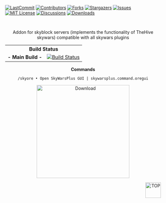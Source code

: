 <div id="top"></div>

[![LastCommit][last-commit-shield]][last-commit-url]
[![Contributors][contributors-shield]][contributors-url]
[![Forks][forks-shield]][forks-url]
[![Stargazers][stars-shield]][stars-url]
[![Issues][issues-shield]][issues-url]
[![MIT License][license-shield]][license-url]
[![Discussions][discussion-shield]][discussion-url]
[![Downloads][downloads-shield]][downloads-url]


<!-- PROJECT LOGO -->
<br />
<div align="center">
  <p align="center">
    Addon for skyblock servers (implements the functionality of TheHive skywars) compatible with all skywars plugins
  </p>
</div>


<div align="center">
  <table>
    <tr>
        <td align="center" colspan="3"><b>Build Status</b></td>
    </tr>
    <tr>
        <td align="right"><b>- Main Build -</b></td>
        <td colspan="2"><a href="https://img.shields.io/github/workflow/status/MyNameIsKiyoshi/SkyWarsPlus/CI/master?label=BUILD%2020.37a&style=for-the-badge"><img src="https://img.shields.io/github/workflow/status/MyNameIsKiyoshi/SkyWarsPlus/CI/master?label=BUILD%2020.37a&style=for-the-badge" alt="Build Status" /></a></td>
    </tr>
</table>

<div class="codeheader" id="codeheader_css"><b>Commands</b></div>
  <div id="codebox">
     <pre><code data-language="css">/skyore • Open SkyWarsPlus GUI | skywarsplus.command.oregui
</code></pre>
  </div>
  
<div align="center">
  <p align="center"><a href="https://github.com/MyNameIsKiyoshi/SkyWarsPlus/releases/download/base/SkyWarsPlus.jar"><img src="https://i.imgur.com/O2iKiQz.gif" alt="Download" width="300" height="300"></a></p>
</div>
  <p align="right"><a href="#top"><img src="https://i.imgur.com/4hzBCOr.png" alt="TOP" width="50" height="50"></a></p>




<!-- https://www.markdownguide.org/basic-syntax/#reference-style-links -->
[last-commit-shield]: https://img.shields.io/github/last-commit/MyNameIsKiyoshi/SkyWarsPlus?style=for-the-badge
[last-commit-url]: https://github.com/MyNameIsKiyoshi/SkyWarsPlus/commits/master
[contributors-shield]: https://img.shields.io/github/contributors/MyNameIsKiyoshi/SkyWarsPlus?color=g&style=for-the-badge
[contributors-url]: https://github.com/MyNameIsKiyoshi/SkyWarsPlus/graphs/contributors
[forks-shield]: https://img.shields.io/github/forks/MyNameIsKiyoshi/SkyWarsPlus?style=for-the-badge
[forks-url]: https://github.com/MyNameIsKiyoshi/SkyWarsPlus/network/members
[stars-shield]: https://img.shields.io/github/stars/MyNameIsKiyoshi/SkyWarsPlus?style=for-the-badge
[stars-url]: https://github.com/MyNameIsKiyoshi/SkyWarsPlus/stargazers
[issues-shield]: https://img.shields.io/github/issues/MyNameIsKiyoshi/SkyWarsPlus?color=yellow&style=for-the-badge
[issues-url]: https://github.com/MyNameIsKiyoshi/SkyWarsPlus/issues
[license-shield]: https://img.shields.io/github/license/MyNameIsKiyoshi/SkyWarsPlus?style=for-the-badge
[license-url]: https://img.shields.io/github/license/MyNameIsKiyoshi/SkyWarsPlus?style=for-the-badge
[discussion-shield]: https://img.shields.io/github/discussions/MyNameIsKiyoshi/SkyWarsPlus?style=for-the-badge
[discussion-url]: https://img.shields.io/github/discussions/MyNameIsKiyoshi/SkyWarsPlus?style=for-the-badge
[downloads-shield]: https://img.shields.io/github/downloads/MyNameIsKiyoshi/SkyWarsPlus/total?color=orange&style=for-the-badge
[downloads-url]: https://github.com/MyNameIsKiyoshi/SkyWarsPlus/releases/download/base/SkyWarsPlus.jar

